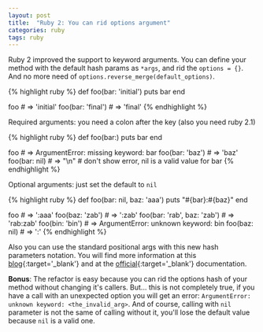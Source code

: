 ```yaml
---
layout: post
title:  "Ruby 2: You can rid options argument"
categories: ruby
tags: ruby
---
```


Ruby 2 improved the support to keyword arguments. You can define your method with the default hash params as `*args`, and rid the `options = {}`. And no more need of `options.reverse_merge(default_options)`.

{% highlight ruby %}
def foo(bar: 'initial')
  puts bar
end

foo # => 'initial'
foo(bar: 'final') # => 'final'
{% endhighlight %}

Required arguments: you need a colon after the key (also you need ruby 2.1)
<!--more-->

{% highlight ruby %}
def foo(bar:)
  puts bar
end

foo # => ArgumentError: missing keyword: bar
foo(bar: 'baz') # => 'baz'
foo(bar: nil) # => "\n"
              # don't show error, nil is a valid value for bar
{% endhighlight %}

Optional arguments: just set the default to `nil`

{% highlight ruby %}
def foo(bar: nil, baz: 'aaa')
  puts "#{bar}:#{baz}"
end

foo # => ':aaa'
foo(baz: 'zab') # => ':zab'
foo(bar: 'rab', baz: 'zab') # => 'rab:zab'
foo(bin: 'bin') # => ArgumentError: unknown keyword: bin
foo(baz: nil) # => ':'
{% endhighlight %}

Also you can use the standard positional args with this new hash parameters notation. You will find more information at this [blog][blog]{:target='_blank'} and at the [official][ruby_oficial]{:target='_blank'} documentation.

**Bonus**: The refactor is easy because you can rid the options hash of your method without changing it's callers. But... this is not completely true, if you have a call with an unexpected option you will get an error: `ArgumentError: unknown keyword: <the_invalid_arg>`. And of course, calling with `nil` parameter is not the same of calling without it, you'll lose the default value because `nil` is a valid one.

[blog]: https://robots.thoughtbot.com/ruby-2-keyword-arguments
[ruby_oficial]: http://ruby-doc.org/core-2.2.2/doc/syntax/calling_methods_rdoc.html#label-Keyword+Arguments
